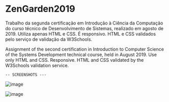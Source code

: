 # ZenGarden2019
Trabalho da segunda certificação em Introdução à Ciência da Computação do curso técnico de Desenvolvimento de Sistemas, realizado em agosto de 2019. Utiliza apenas HTML e CSS. É responsivo. HTML e CSS validados pelo serviço de validação da W3Schools.

Assignment of the second certification in Introduction to Computer Science of the Systems Development technical course, held in August 2019. Use only HTML and CSS. Responsive. HTML and CSS validated by the W3Schools validation service.


    -- SCREENSHOTS ---

![image](https://user-images.githubusercontent.com/93265472/139110016-4e682f85-027f-4a48-8bba-7e85afcac82f.png)

![image](https://user-images.githubusercontent.com/93265472/139110087-8c193ab2-f14b-4a17-9f38-25ca0d415fe1.png)
